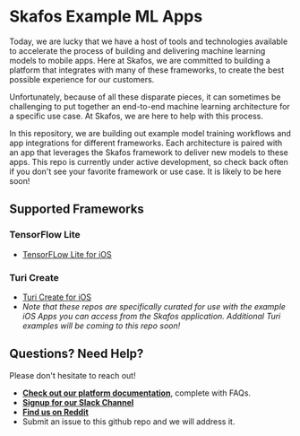 # Skafos Example ML Apps

Today, we are lucky that we have a host of tools and technologies available to accelerate the process of building and delivering machine learning models to mobile apps. Here at Skafos, we are committed to building a platform that integrates with many of these frameworks, to create the best possible experience for our customers.

Unfortunately, because of all these disparate pieces, it can sometimes be challenging to put together an end-to-end machine learning architecture for a specific use case. At Skafos, we are here to help with this process.

In this repository, we are building out example model training workflows and app integrations for different frameworks. Each architecture is paired with an app that leverages the Skafos framework to deliver new models to these apps. This repo is currently under active development, so check back often if you don't see your favorite framework or use case. It is likely to be here soon!

## Supported Frameworks

### TensorFlow Lite

* [TensorFLow Lite for iOS](https://github.com/skafos/example-ml-apps/tree/master/TensorFlow/tflite/ios)

### Turi Create

* [Turi Create for iOS](https://github.com/skafos/colab-example-models)
* _Note that these repos are specifically curated for use with the example iOS Apps you can access from the Skafos application. Additional Turi examples will be coming to this repo soon!_

## Questions? Need Help?

Please don't hesitate to reach out!

- [**Check out our platform documentation**](https://docs.skafos.ai), complete with FAQs.
-  [**Signup for our Slack Channel**](https://join.slack.com/t/metismachine-skafos/shared_invite/enQtNTAxMzEwOTk2NzA5LThjMmMyY2JkNTkwNDQ1YjgyYjFiY2MyMjRkMzYyM2E4MjUxNTJmYmQyODVhZWM2MjQwMjE5ZGM1Y2YwN2M5ODI)
-  [**Find us on Reddit**](https://reddit.com/r/skafos)
-  Submit an issue to this github repo and we will address it.
